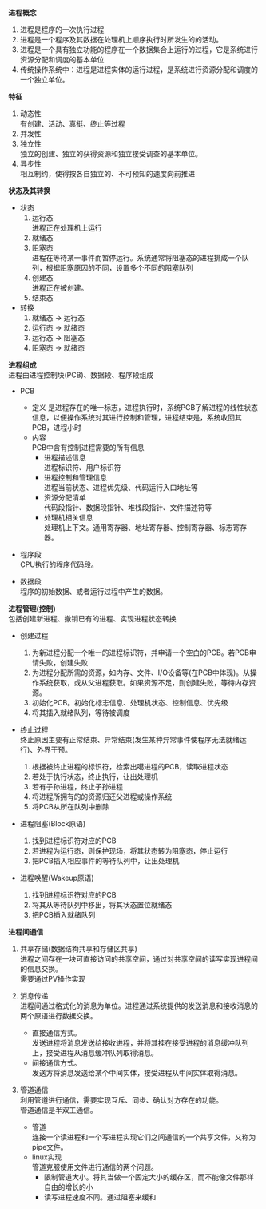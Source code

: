 **进程概念**  
1. 进程是程序的一次执行过程
2. 进程是一个程序及其数据在处理机上顺序执行时所发生的的活动。
3. 进程是一个具有独立功能的程序在一个数据集合上运行的过程，它是系统进行资源分配和调度的基本单位
4. 传统操作系统中：进程是进程实体的运行过程，是系统进行资源分配和调度的一个独立单位。


**特征**  
1. 动态性  
有创建、活动、真挺、终止等过程
2. 并发性
3. 独立性  
独立的创建、独立的获得资源和独立接受调查的基本单位。
4. 异步性  
相互制约，使得按各自独立的、不可预知的速度向前推进

**状态及其转换**  
- 状态  
    1. 运行态  
    进程正在处理机上运行
    2. 就绪态
    3. 阻塞态  
    进程在等待某一事件而暂停运行。系统通常将阻塞态的进程排成一个队列，根据阻塞原因的不同，设置多个不同的阻塞队列
    4. 创建态  
    进程正在被创建。
    5. 结束态
- 转换  
    1. 就绪态 $\rightarrow$ 运行态  
    2. 运行态 $\rightarrow$ 就绪态  
    3. 运行态  $\rightarrow$ 阻塞态
    4. 阻塞态 $\rightarrow$ 就绪态  

**进程组成**  
进程由进程控制块(PCB)、数据段、程序段组成  
- PCB  
    - 定义 
    是进程存在的唯一标志，进程执行时，系统PCB了解进程的线性状态信息，以便操作系统对其进行控制和管理，进程结束是，系统收回其PCB，进程小时  
    - 内容  
    PCB中含有控制进程需要的所有信息
        - 进程描述信息  
        进程标识符、用户标识符
        - 进程控制和管理信息  
        进程当前状态、进程优先级、代码运行入口地址等
        - 资源分配清单  
        代码段指针、数据段指针、堆栈段指针、文件描述符等  
        - 处理机相关信息  
        处理机上下文。通用寄存器、地址寄存器、控制寄存器、标志寄存器。  

- 程序段  
CPU执行的程序代码段。  
- 数据段  
程序的初始数据、或者运行过程中产生的数据。  

**进程管理(控制)**  
包括创建新进程、撤销已有的进程、实现进程状态转换  

- 创建过程  
    1. 为新进程分配一个唯一的进程标识符，并申请一个空白的PCB。若PCB申请失败，创建失败 
    2.  为进程分配所需的资源，如内存、文件、I/O设备等(在PCB中体现)。从操作系统获取，或从父进程获取。如果资源不足，则创建失败，等待内存资源。  
    3.  初始化PCB。初始化标志信息、处理机状态、控制信息、优先级
    4.  将其插入就绪队列，等待被调度  

- 终止过程  
终止原因主要有正常结束、异常结束(发生某种异常事件使程序无法就绪运行)、外界干预。  
    1. 根据被终止进程的标识符，检索出噶进程的PCB，读取进程状态  
    2. 若处于执行状态，终止执行，让出处理机
    3. 若有子孙进程，终止子孙进程
    4. 将进程所拥有的的资源归还父进程或操作系统
    5. 将PCB从所在队列中删除  

- 进程阻塞(Block原语)  
    1. 找到进程标识符对应的PCB
    2. 若进程为运行态，则保护现场，将其状态转为阻塞态，停止运行
    3. 把PCB插入相应事件的等待队列中，让出处理机  

- 进程唤醒(Wakeup原语)  
    1. 找到进程标识符对应的PCB
    2. 将其从等待队列中移出，将其状态置位就绪态  
    3. 把PCB插入就绪队列

**进程间通信**  
1. 共享存储(数据结构共享和存储区共享)  
进程之间存在一块可直接访问的共享空间，通过对共享空间的读写实现进程间的信息交换。  
需要通过PV操作实现
2. 消息传递  
进程间通过格式化的消息为单位。进程通过系统提供的发送消息和接收消息的两个原语进行数据交换。  
    - 直接通信方式。  
    发送进程将消息发送给接收进程，并将其挂在接受进程的消息缓冲队列上，接受进程从消息缓冲队列取得消息。  
    - 间接通信方式。  
    发送方将消息发送给某个中间实体，接受进程从中间实体取得消息。  

3. 管道通信  
利用管道进行通信，需要实现互斥、同步、确认对方存在的功能。  
管道通信是半双工通信。  
    - 管道  
    连接一个读进程和一个写进程实现它们之间通信的一个共享文件，又称为pipe文件。   
    - linux实现  
    管道克服使用文件进行通信的两个问题。  
        - 限制管道大小。将其当做一个固定大小的缓存区，而不能像文件那样自由的增长的小
        - 读写进程速度不同。通过阻塞来缓和  

    
